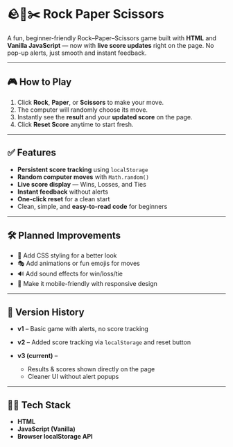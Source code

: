 # 🪨📄✂️ Rock Paper Scissors

A fun, beginner-friendly Rock–Paper–Scissors game built with **HTML** and **Vanilla JavaScript** — now with **live score updates** right on the page.
No pop-up alerts, just smooth and instant feedback.

---

## 🎮 How to Play

1. Click **Rock**, **Paper**, or **Scissors** to make your move.
2. The computer will randomly choose its move.
3. Instantly see the **result** and your **updated score** on the page.
4. Click **Reset Score** anytime to start fresh.

---

## ✅ Features

* **Persistent score tracking** using `localStorage`
* **Random computer moves** with `Math.random()`
* **Live score display** — Wins, Losses, and Ties
* **Instant feedback** without alerts
* **One-click reset** for a clean start
* Clean, simple, and **easy-to-read code** for beginners

---

## 🛠️ Planned Improvements

* 🎨 Add CSS styling for a better look
* 🎭 Add animations or fun emojis for moves
* 🔊 Add sound effects for win/loss/tie
* 📱 Make it mobile-friendly with responsive design

---

## 📂 Version History

* **v1** – Basic game with alerts, no score tracking
* **v2** – Added score tracking via `localStorage` and reset button
* **v3 (current)** –

  * Results & scores shown directly on the page
  * Cleaner UI without alert popups

---

## 🧑‍💻 Tech Stack

* **HTML**
* **JavaScript (Vanilla)**
* **Browser localStorage API**
